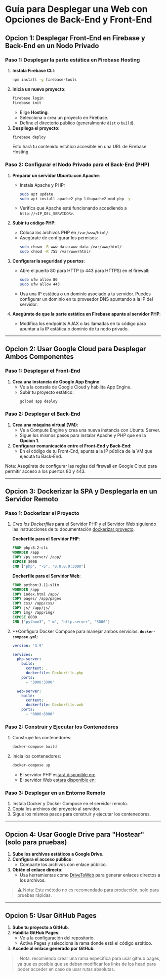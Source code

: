 # Guía para Desplegar una Web con Opciones de Back-End y Front-End

## Opcion 1: Desplegar Front-End en Firebase y Back-End en un Nodo Privado

### Paso 1: Desplegar la parte estática en Firebase Hosting

1. **Instala Firebase CLI**:
   ```bash
   npm install -g firebase-tools
   ```
2. **Inicia un nuevo proyecto**:
   ```bash
   firebase login
   firebase init
   ```
   - Elige **Hosting**.
   - Selecciona o crea un proyecto en Firebase.
   - Define el directorio público (generalmente `dist` o `build`).
3. **Despliega el proyecto**:
   ```bash
   firebase deploy
   ```
   Esto hará tu contenido estático accesible en una URL de Firebase Hosting.

### Paso 2: Configurar el Nodo Privado para el Back-End (PHP)

1. **Preparar un servidor Ubuntu con Apache**:

   - Instala Apache y PHP:
     ```bash
     sudo apt update
     sudo apt install apache2 php libapache2-mod-php -y
     ```
   - Verifica que Apache esté funcionando accediendo a `http://<IP_DEL_SERVIDOR>`.

2. **Subir tu código PHP**:

   - Coloca los archivos PHP en `/var/www/html/`.
   - Asegúrate de configurar los permisos:
     ```bash
     sudo chown -R www-data:www-data /var/www/html/
     sudo chmod -R 755 /var/www/html/
     ```

3. **Configurar la seguridad y puertos**:

   - Abre el puerto 80 para HTTP (o 443 para HTTPS) en el firewall:
     ```bash
     sudo ufw allow 80
     sudo ufw allow 443
     ```
   - Usa una IP estática o un dominio asociado a tu servidor. Puedes configurar un dominio en tu proveedor DNS apuntando a la IP del servidor.

4. **Asegúrate de que la parte estática en Firebase apunte al servidor PHP**:

   - Modifica los endpoints AJAX o las llamadas en tu código para apuntar a la IP estática o dominio de tu nodo privado.

---

## Opcion 2: Usar Google Cloud para Desplegar Ambos Componentes

### Paso 1: Desplegar el Front-End

1. **Crea una instancia de Google App Engine**:
   - Ve a la consola de Google Cloud y habilita App Engine.
   - Subir tu proyecto estático:
     ```bash
     gcloud app deploy
     ```

### Paso 2: Desplegar el Back-End

1. **Crea una máquina virtual (VM)**:
   - Ve a Compute Engine y crea una nueva instancia con Ubuntu Server.
   - Sigue los mismos pasos para instalar Apache y PHP que en la **Opcion 1**.
2. **Configurar comunicación entre el Front-End y Back-End**:
   - En el código de tu Front-End, apunta a la IP pública de la VM que ejecuta tu Back-End.

Nota: Asegúrate de configurar las reglas del firewall en Google Cloud para permitir acceso a los puertos 80 y 443.

---

## Opcion 3: Dockerizar la SPA y Desplegarla en un Servidor Remoto

### Paso 1: Dockerizar el Proyecto

1. *Crea los Dockerfiles* para el Servidor PHP y el Servidor Web siguiendo las instrucciones de tu documentación [dockerizar proyecto](dockerizar.MD).

   **Dockerfile para el Servidor PHP**:

   ```dockerfile
   FROM php:8.2-cli
   WORKDIR /app
   COPY /py_server/ /app/
   EXPOSE 3000
   CMD ["php", "-S", "0.0.0.0:3000"]
   ```

   **Dockerfile para el Servidor Web**:

   ```dockerfile
   FROM python:3.11-slim
   WORKDIR /app
   COPY index.html /app/
   COPY pages/ /app/pages
   COPY css/ /app/css/
   COPY js/ /app/js/
   COPY img/ /app/img/
   EXPOSE 8000
   CMD ["python3", "-m", "http.server", "8000"]
   ```

2. **Configura Docker Compose para manejar ambos servicios:
   **`docker-compose.yml`**:

   ```yaml
   version: '3.9'

   services:
     php-server:
       build:
         context: .
         dockerfile: Dockerfile.php
       ports:
         - "3000:3000"

     web-server:
       build:
         context: .
         dockerfile: Dockerfile.web
       ports:
         - "8000:8000"
   ```

### Paso 2: Construir y Ejecutar los Contenedores

1. Construye los contenedores:

   ```bash
   docker-compose build
   ```

2. Inicia los contenedores:

   ```bash
   docker-compose up
   ```

   - El servidor PHP es[tará disponible en: ](http://localhost:3000)
   - El servidor Web es[tará disponible en: ](http://localhost:8000)

### Paso 3: Desplegar en un Entorno Remoto

1. Instala Docker y Docker Compose en el servidor remoto.
2. Copia los archivos del proyecto al servidor.
3. Sigue los mismos pasos para construir y ejecutar los contenedores.

---

## Opcion 4: Usar Google Drive para "Hostear" (solo para pruebas)

1. **Sube los archivos estáticos a Google Drive**.
2. **Configura el acceso público**:
   - Comparte los archivos con enlace público.
3. **Obtén el enlace directo**:
   - Usa herramientas como [DriveToWeb](https://drv.tw/) para generar enlaces directos a los archivos.

> ⚠️ Nota: Este método no es recomendado para producción, solo para pruebas rápidas.

---

## Opcion 5: Usar GitHub Pages

1. **Sube tu proyecto a GitHub**.
2. **Habilita GitHub Pages**:
   - Ve a la configuración del repositorio.
   - Activa Pages y selecciona la rama donde está el código estático.
3. **Accede al enlace generado por GitHub**.

> ℹ️ Nota: recomiendo crear una rama específica para usar github pages, ya que es posible que se deban modificar los links de los head para poder acceder en caso de usar rutas absolutas.
